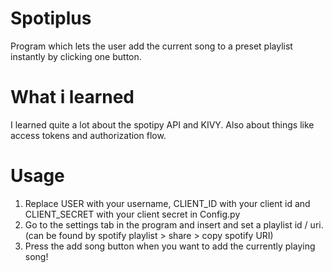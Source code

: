 # Spotiplus
Program which lets the user add the current song to a preset playlist instantly by clicking one button.

# What i learned
I learned quite a lot about the spotipy API and KIVY. Also about things like access tokens and authorization flow.

# Usage
1. Replace USER with your username, CLIENT_ID with your client id and CLIENT_SECRET with your client secret in Config.py
2. Go to the settings tab in the program and insert and set a playlist id / uri. (can be found by spotify playlist > share > copy spotify URI)
3. Press the add song button when you want to add the currently playing song!
